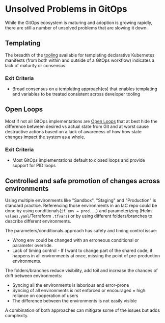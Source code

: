 # Unsolved Problems in GitOps

While the GitOps ecosystem is maturing and adoption is growing rapidly, there are still a number of unsolved problems that are slowing it down.

## Templating

The breadth of the [tooling](https://github.com/kubernetes/community/blob/master/contributors/design-proposals/architecture/declarative-application-management.md) available for templating declarative Kubernetes manifests (from both within and outside of a GitOps workflow) indicates a lack of maturity or consensus

### Exit Criteria

* Broad consensus on a templating approach(es) that enables templating and variables to be treated consistent across developer tooling

## Open Loops

Most if not all GitOps implementations are [Open Loops](https://en.wikipedia.org/wiki/Control_theory#Open-loop_and_closed-loop_(feedback)_control) that at best hide the difference between desired vs actual state from Git and at worst cause destructive actions based on a lack of awareness of how how state changes impact the system as a whole.


### Exit Criteria

* Most GitOps implementations default to closed loops and provide support for PID loops


## Controlled and safe promotion of changes across environments

Using multiple environments like "Sandbox", "Staging" and "Production" is standard practice. Referencing those environments in an IaC repo could be done by using conditionals(`if env = prod...`) and parameterizing (Helm `values.yaml`/Terraform `.tfvars`) or by using different folders/branches to describe different environments.

The parameters/conditionals approach has safety and timing control issue:
* Wrong env could be changed with an erroneous conditional or parameter override.
* Lack of timing control -  If I want to change part of the shared code, it happens in all environments at once, missing the point of pre-production environments.

The folders/branches reduce visibility, add toil and increase the chances of drift between environments:
* Syncing all the environments is laborious and error-prone
* Syncing of all environments is not enforced or encouraged = high reliance on cooperation of users
* The difference between the environments is not easily visible

A combination of both approaches can mitigate some of the issues but adds complexity.
